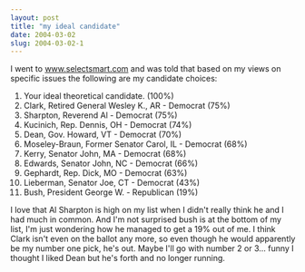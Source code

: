 ```yaml
---
layout: post
title: "my ideal candidate"
date: 2004-03-02
slug: 2004-03-02-1
---
```


I went to www.selectsmart.com and was told that based on my views on specific issues the following are my candidate choices:

1. Your ideal theoretical candidate.  (100%) 
2. Clark, Retired General Wesley K.,  AR - Democrat  (75%)  
3. Sharpton, Reverend Al - Democrat  (75%)  
4. Kucinich, Rep. Dennis, OH - Democrat  (74%)  
5. Dean, Gov. Howard, VT - Democrat  (70%)  
6. Moseley-Braun, Former Senator Carol,  IL  - Democrat  (68%)  
7. Kerry, Senator John, MA - Democrat  (68%)  
8. Edwards, Senator John, NC - Democrat  (66%)  
9. Gephardt, Rep. Dick, MO - Democrat  (63%)  
10. Lieberman, Senator Joe, CT - Democrat  (43%) 
11. Bush, President George W. -  Republican  (19%) 

I love that Al Sharpton is high on my list when I didn&apos;t really think he and I had much in common. And I&apos;m not surprised bush is at the bottom of my list, I&apos;m just wondering how he managed to get a 19% out of me.  I think Clark isn&apos;t even on the ballot any more, so even though he would apparently be my number one pick, he&apos;s out.  Maybe I&apos;ll go with number 2 or 3... funny I thought I liked Dean but he&apos;s forth and no longer running.





